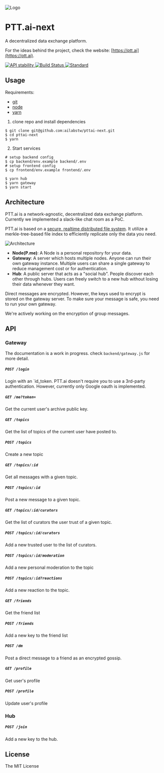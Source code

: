 ![Logo](https://raw.githubusercontent.com/ailabstw/pttai-next/master/github_assets/logo.png)

# PTT.ai-next

A decentralized data exchange platform.

For the ideas behind the project, check the website: [https://ptt.ai](https://ptt.ai).

<!-- Stability -->
<a href="https://nodejs.org/api/documentation.html#documentation_stability_index">
<img src="https://img.shields.io/badge/stability-experimental-orange.svg"
  alt="API stability" />
</a>

<!-- Build Status -->
<a href="https://travis-ci.org/choojs/choo">
<img src="https://travis-ci.org/ailabstw/pttai-next.svg?branch=master"
  alt="Build Status" />
</a>

<!-- Standard -->
<a href="https://standardjs.com">
<img src="https://img.shields.io/badge/code%20style-standard-brightgreen.svg"
  alt="Standard" />
</a>


## Usage

Requirements:

* [git](https://git-scm.com)
* [node](https://nodejs.org/en/)
* [yarn](https://yarnpkg.com/zh-Hant/)

1. clone repo and install dependencies

```
$ git clone git@github.com:ailabstw/pttai-next.git
$ cd pttai-next
$ yarn
```

2. Start services

```
# setup backend config
$ cp backend/env.example backend/.env
# setup frontend config
$ cp frontend/env.example frontend/.env

$ yarn hub
$ yarn gateway
$ yarn start
```

## Architecture

PTT.ai is a network-agnostic, decentralized data exchange platform. Currently we implemented a slack-like chat room as a PoC.

PTT.ai is based on a [secure, realtime distributed file system](https://github.com/mafintosh/hyperdrive). It utilize a merkle-tree-based file index to efficiently replicate only the data you need.

![Architecture](https://raw.githubusercontent.com/ailabstw/pttai-next/master/github_assets/arch.png)

* **Node(P.me)**: A Node is a personal repository for your data.
* **Gateway**: A server which hosts multiple nodes. Anyone can run their own gateway instance. Multiple users can share a single gateway to reduce management cost or for authentication.
* **Hub**: A public server that acts as a "social hub". People discover each other through hubs. Users can freely switch to a new hub without losing their data whenever they want.

Direct messages are encrypted. However, the keys used to encrypt is stored on the gateway server. To make sure your message is safe, you need to run your own gateway.

We're actively working on the encryption of group messages.

## API

### Gateway

The documentation is a work in progress. check `backend/gateway.js` for more detail.

##### `POST /login`

Login with an `id_token. PTT.ai doesn't require you to use a 3rd-party authentication. However, currently only Google oauth is implemented.

##### `GET /me?token=`

Get the current user's archive public key.

##### `GET /topics`

Get the list of topics of the current user have posted to.

##### `POST /topics`

Create a new topic

##### `GET /topics/:id`

Get all messages with a given topic.

##### `POST /topics/:id`

Post a new message to a given topic.

##### `GET /topics/:id/curators`

Get the list of curators the user trust of a given topic.

##### `POST /topics/:id/curators`

Add a new trusted user to the list of curators.

##### `POST /topics/:id/moderation`

Add a new personal moderation to the topic

##### `POST /topics/:id?reactions`

Add a new reaction to the topic.

##### `GET /friends`

Get the friend list

##### `POST /friends`

Add a new key to the friend list

##### `POST /dm`

Post a direct message to a friend as an encrypted gossip.

##### `GET /profile`

Get user's profile

##### `POST /profile`

Update user's profile

### Hub

##### `POST /join`

Add a new key to the hub.

## License

The MIT License
